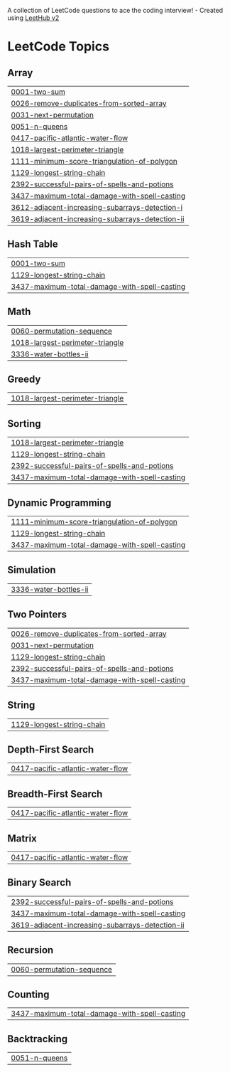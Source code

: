A collection of LeetCode questions to ace the coding interview! - Created using [LeetHub v2](https://github.com/arunbhardwaj/LeetHub-2.0)
<!---LeetCode Topics Start-->
# LeetCode Topics
## Array
|  |
| ------- |
| [0001-two-sum](https://github.com/Saket-Kumar777/Leetcode/tree/master/0001-two-sum) |
| [0026-remove-duplicates-from-sorted-array](https://github.com/Saket-Kumar777/Leetcode/tree/master/0026-remove-duplicates-from-sorted-array) |
| [0031-next-permutation](https://github.com/Saket-Kumar777/Leetcode/tree/master/0031-next-permutation) |
| [0051-n-queens](https://github.com/Saket-Kumar777/Leetcode/tree/master/0051-n-queens) |
| [0417-pacific-atlantic-water-flow](https://github.com/Saket-Kumar777/Leetcode/tree/master/0417-pacific-atlantic-water-flow) |
| [1018-largest-perimeter-triangle](https://github.com/Saket-Kumar777/Leetcode/tree/master/1018-largest-perimeter-triangle) |
| [1111-minimum-score-triangulation-of-polygon](https://github.com/Saket-Kumar777/Leetcode/tree/master/1111-minimum-score-triangulation-of-polygon) |
| [1129-longest-string-chain](https://github.com/Saket-Kumar777/Leetcode/tree/master/1129-longest-string-chain) |
| [2392-successful-pairs-of-spells-and-potions](https://github.com/Saket-Kumar777/Leetcode/tree/master/2392-successful-pairs-of-spells-and-potions) |
| [3437-maximum-total-damage-with-spell-casting](https://github.com/Saket-Kumar777/Leetcode/tree/master/3437-maximum-total-damage-with-spell-casting) |
| [3612-adjacent-increasing-subarrays-detection-i](https://github.com/Saket-Kumar777/Leetcode/tree/master/3612-adjacent-increasing-subarrays-detection-i) |
| [3619-adjacent-increasing-subarrays-detection-ii](https://github.com/Saket-Kumar777/Leetcode/tree/master/3619-adjacent-increasing-subarrays-detection-ii) |
## Hash Table
|  |
| ------- |
| [0001-two-sum](https://github.com/Saket-Kumar777/Leetcode/tree/master/0001-two-sum) |
| [1129-longest-string-chain](https://github.com/Saket-Kumar777/Leetcode/tree/master/1129-longest-string-chain) |
| [3437-maximum-total-damage-with-spell-casting](https://github.com/Saket-Kumar777/Leetcode/tree/master/3437-maximum-total-damage-with-spell-casting) |
## Math
|  |
| ------- |
| [0060-permutation-sequence](https://github.com/Saket-Kumar777/Leetcode/tree/master/0060-permutation-sequence) |
| [1018-largest-perimeter-triangle](https://github.com/Saket-Kumar777/Leetcode/tree/master/1018-largest-perimeter-triangle) |
| [3336-water-bottles-ii](https://github.com/Saket-Kumar777/Leetcode/tree/master/3336-water-bottles-ii) |
## Greedy
|  |
| ------- |
| [1018-largest-perimeter-triangle](https://github.com/Saket-Kumar777/Leetcode/tree/master/1018-largest-perimeter-triangle) |
## Sorting
|  |
| ------- |
| [1018-largest-perimeter-triangle](https://github.com/Saket-Kumar777/Leetcode/tree/master/1018-largest-perimeter-triangle) |
| [1129-longest-string-chain](https://github.com/Saket-Kumar777/Leetcode/tree/master/1129-longest-string-chain) |
| [2392-successful-pairs-of-spells-and-potions](https://github.com/Saket-Kumar777/Leetcode/tree/master/2392-successful-pairs-of-spells-and-potions) |
| [3437-maximum-total-damage-with-spell-casting](https://github.com/Saket-Kumar777/Leetcode/tree/master/3437-maximum-total-damage-with-spell-casting) |
## Dynamic Programming
|  |
| ------- |
| [1111-minimum-score-triangulation-of-polygon](https://github.com/Saket-Kumar777/Leetcode/tree/master/1111-minimum-score-triangulation-of-polygon) |
| [1129-longest-string-chain](https://github.com/Saket-Kumar777/Leetcode/tree/master/1129-longest-string-chain) |
| [3437-maximum-total-damage-with-spell-casting](https://github.com/Saket-Kumar777/Leetcode/tree/master/3437-maximum-total-damage-with-spell-casting) |
## Simulation
|  |
| ------- |
| [3336-water-bottles-ii](https://github.com/Saket-Kumar777/Leetcode/tree/master/3336-water-bottles-ii) |
## Two Pointers
|  |
| ------- |
| [0026-remove-duplicates-from-sorted-array](https://github.com/Saket-Kumar777/Leetcode/tree/master/0026-remove-duplicates-from-sorted-array) |
| [0031-next-permutation](https://github.com/Saket-Kumar777/Leetcode/tree/master/0031-next-permutation) |
| [1129-longest-string-chain](https://github.com/Saket-Kumar777/Leetcode/tree/master/1129-longest-string-chain) |
| [2392-successful-pairs-of-spells-and-potions](https://github.com/Saket-Kumar777/Leetcode/tree/master/2392-successful-pairs-of-spells-and-potions) |
| [3437-maximum-total-damage-with-spell-casting](https://github.com/Saket-Kumar777/Leetcode/tree/master/3437-maximum-total-damage-with-spell-casting) |
## String
|  |
| ------- |
| [1129-longest-string-chain](https://github.com/Saket-Kumar777/Leetcode/tree/master/1129-longest-string-chain) |
## Depth-First Search
|  |
| ------- |
| [0417-pacific-atlantic-water-flow](https://github.com/Saket-Kumar777/Leetcode/tree/master/0417-pacific-atlantic-water-flow) |
## Breadth-First Search
|  |
| ------- |
| [0417-pacific-atlantic-water-flow](https://github.com/Saket-Kumar777/Leetcode/tree/master/0417-pacific-atlantic-water-flow) |
## Matrix
|  |
| ------- |
| [0417-pacific-atlantic-water-flow](https://github.com/Saket-Kumar777/Leetcode/tree/master/0417-pacific-atlantic-water-flow) |
## Binary Search
|  |
| ------- |
| [2392-successful-pairs-of-spells-and-potions](https://github.com/Saket-Kumar777/Leetcode/tree/master/2392-successful-pairs-of-spells-and-potions) |
| [3437-maximum-total-damage-with-spell-casting](https://github.com/Saket-Kumar777/Leetcode/tree/master/3437-maximum-total-damage-with-spell-casting) |
| [3619-adjacent-increasing-subarrays-detection-ii](https://github.com/Saket-Kumar777/Leetcode/tree/master/3619-adjacent-increasing-subarrays-detection-ii) |
## Recursion
|  |
| ------- |
| [0060-permutation-sequence](https://github.com/Saket-Kumar777/Leetcode/tree/master/0060-permutation-sequence) |
## Counting
|  |
| ------- |
| [3437-maximum-total-damage-with-spell-casting](https://github.com/Saket-Kumar777/Leetcode/tree/master/3437-maximum-total-damage-with-spell-casting) |
## Backtracking
|  |
| ------- |
| [0051-n-queens](https://github.com/Saket-Kumar777/Leetcode/tree/master/0051-n-queens) |
<!---LeetCode Topics End-->